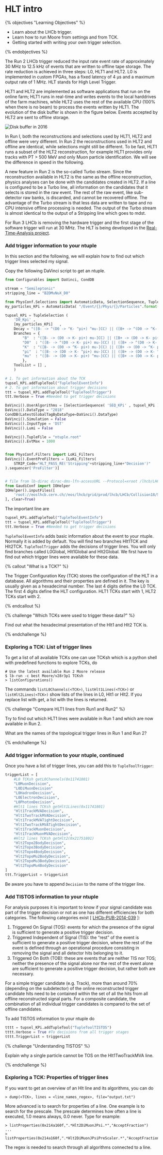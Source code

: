 # HLT intro

{% objectives "Learning Objectives" %}

* Learn about the LHCb trigger.
* Learn how to run Moore from settings and from TCK.
* Getting started with writing your own trigger selection.

{% endobjectives %} 

The Run 2 LHCb trigger reduced the input rate event rate of approximately 30 MHz
to 12.5 kHz of events that are written to offline tape storage. The rate
reduction is achieved in three steps: L0, HLT1 and HLT2. L0 is implemented in
custom FPGAs, has a fixed latency of 4 μs and a maximum output rate of 1 MHz.
HLT stands for High Level Trigger.

HLT1 and HLT2 are implemented as software applications that run on the online
farm; HLT1 runs in real-time and writes events to the local harddrives of the
farm machines, while HLT2 uses the rest of the available CPU (100% when there is
no beam) to process the events written by HLT1. The evolution of the disk buffer is
shown in the figure below. Events accepted by HLT2 are sent to offline storage.

![Disk buffer in 2016](img/DiskBuffer2016.png)

In Run I, both the reconstructions and selections used by HLT1, HLT2 and offline
were very different. In Run 2 the reconstructions used in HLT2 and offline are
identical, while selections might still be different. To be fast, HLT1 runs a subset
of the HLT2 reconstruction, for example HLT1 provides only tracks with PT > 500 MeV
and only Muon particle identification. We will see the difference in speed in the following. 

A new feature in Run 2 is the so-called Turbo stream. Since the reconstruction
available in HLT2 is the same as the offline reconstruction, physics analyses
can be done with the candidates created in HLT2. If a line is configured to be a
Turbo line, all information on the candidates that it selects is stored in the
raw event. The rest of the raw event, like sub-detector raw banks, is discarded,
and cannot be recovered offline. The advantage of the Turbo stream is that
less data are written to tape and no CPU intensive offline processing is needed.
The output of the Turbo stream is almost identical to the output of a Stripping 
line which goes to mdst.

For Run 3 LHCb is removing the hardware trigger and the first stage of the software trigger will run at 30 MHz. The HLT is being developed in the [Real-Time-Analysis project](https://twiki.cern.ch/twiki/bin/viewauth/LHCb/RealTimeAnalysis).

### Add trigger information to your ntuple
In this section and the following, we will explain how to find out which trigger lines selected my signal.

Copy the following DaVinci script to get an ntuple.

```python
from Configurables import DaVinci, CondDB

stream = "Semileptonic"
stripping_line = "B2DMuNuX_D0"

from PhysConf.Selections import AutomaticData, SelectionSequence, TupleSelection
my_particles_KPi = AutomaticData( "/Event/{}/Phys/{}/Particles".format(stream, stripping_line) )

tupsel_KPi = TupleSelection (
    'D0_Kpi' , 
    [my_particles_KPi]   ,
    Decay = "([B- -> ^(D0 -> ^K- ^pi+) ^mu-]CC) || ([B+ -> ^(D0 -> ^K- ^pi+) ^mu+]CC)",
    Branches = {
        "B"  : "([B- -> (D0 -> K- pi+) mu-]CC) || ([B+ -> (D0 -> K- pi+) mu+]CC)",
        "D0"  : "([B- -> ^(D0 -> K- pi+) mu-]CC) || ([B+ -> ^(D0 -> K- pi+) mu+]CC)",
        "K"  : "([B- -> (D0 -> ^K- pi+) mu-]CC) || ([B+ -> (D0 -> ^K- pi+) mu+]CC)",
        "pi"  : "([B- -> (D0 -> K- ^pi+) mu-]CC) || ([B+ -> (D0 -> K- ^pi+) mu+]CC)",
        "mu"  : "([B- -> (D0 -> K- pi+) ^mu-]CC) || ([B+ -> (D0 -> K- pi+) ^mu+]CC)",
        },
    ToolList = [] ,
    )

# 1. To get information about the TCK
tupsel_KPi.addTupleTool("TupleToolEventInfo")
# 2. To get information about trigger decisions
ttt = tupsel_KPi.addTupleTool("TupleToolTrigger")
ttt.Verbose = True #Needed to get trigger decisions

DaVinci().UserAlgorithms = [SelectionSequence( 'SEQ_KPi' , tupsel_KPi ).sequence()]
DaVinci().DataType = "2018"
CondDB(LatestGlobalTagByDataType=DaVinci().DataType)
DaVinci().Simulation = False
DaVinci().InputType = 'DST'
DaVinci().Lumi = False

DaVinci().TupleFile = "ntuple.root"
DaVinci().EvtMax = 1000


from PhysConf.Filters import LoKi_Filters
DaVinci().EventPreFilters = [LoKi_Filters(
    STRIP_Code="HLT_PASS_RE('Stripping"+stripping_line+"Decision')"
).sequencer('PreFilter')]


# file from lb-dirac dirac-dms-lfn-accessURL --Protocol=xroot /lhcb/LHCb/Collision18/SEMILEPTONIC.DST/00075559/0000/00075559_00002816_1.semileptonic.dst
from GaudiConf import IOHelper
IOHelper().inputFiles([
    'root://eoslhcb.cern.ch//eos/lhcb/grid/prod/lhcb/LHCb/Collision18/SEMILEPTONIC.DST/00075559/0000/00075559_00002816_1.semileptonic.dst'
], clear=True)
```
The important line are
```python
tupsel_KPi.addTupleTool("TupleToolEventInfo")
ttt = tupsel_KPi.addTupleTool("TupleToolTrigger")
ttt.Verbose = True #Needed to get trigger decisions
```
`TupleToolEventInfo` adds basic information about the event to your ntuple. Normally it is added by default. You will find two branches Hlt1TCK and Hlt2TCK. `TupleToolTrigger` adds the decisions of trigger lines. You will only find branches called L0Global, Hlt1Global and Hlt2Global. We first have to find out which trigger lines were available for these data.

{% callout "What is a TCK?" %}

The Trigger Configuration Key (TCK) stores the configuration of the HLT in a 
database.
All algorithms and their properties are defined in it.
The key is usually given as a hexadecimal number. The last 4 digits define the L0 TCK.
The first 4 digits define the HLT configuration. HLT1 TCKs start with 1, HLT2 TCKs start
with 2.

{% endcallout %}

{% challenge "Which TCKs were used to trigger these data?" %}

Find out what the hexadecimal presentation of the Hlt1 and Hlt2 TCK is.

{% endchallenge %}

### Exploring a TCK: List of trigger lines

To get a list of all available TCKs one can use TCKsh which is a python shell with predefined
functions to explore TCKs, do

```
# Use the latest available Run 2 Moore release
$ lb-run -c best Moore/v28r3p1 TCKsh
> listConfigurations()
```

The commands `listL0Channels(<TCK>)`, `listHlt1Lines(<TCK>)` or `listHlt2Lines(<TCK>)` show lists of the lines in L0, Hlt1 or Hlt2. If you replace list with get, a list with the lines is returned.

{% challenge "Compare HLT1 lines from Run1 and Run2" %}

Try to find out which HLT1 lines were available in Run 1 and which are now available in Run 2.

What are the names of the topological trigger lines in Run 1 and Run 2?

{% endchallenge %}

### Add trigger information to your ntuple, continued
Once you have a list of trigger lines, you can add this to `TupleToolTrigger`:
```python
triggerList = [
    #L0 TCKsh getL0Channels(0x11741801)
    "L0MuonDecision",
    "L0DiMuonDecision"
    "L0HadronDecision",
    "L0ElectronDecision",
    "L0PhotonDecision",
    #Hlt1 lines TCKsh getHlt1Lines(0x11741801) 
    "Hlt1TrackMVADecision",
    "Hlt1TwoTrackMVADecision",
    "Hlt1TrackMVATightDecision",
    "Hlt1TwoTrackMVATightDecision",
    "Hlt1TrackMuonDecision",
    "Hlt1TrackMuonMVADecision",
    #Hlt2 lines TCKsh getHlt2(0x21751801)
    "Hlt2Topo2BodyDecision",
    "Hlt2Topo3BodyDecision",
    "Hlt2Topo4BodyDecision",
    "Hlt2TopoMu2BodyDecision",
    "Hlt2TopoMu3BodyDecision",
    "Hlt2TopoMu4BodyDecision"
]
ttt.TriggerList = triggerList
```
Be aware you have to append `Decision` to the name of the trigger line.


### Add TISTOS information to your ntuple
For analysis purposes it is important to know if your signal candidate was part of the trigger decision or not as one has different efficiencies for both categories. The following categories exist [ [LHCb-PUB-2014-039](https://cds.cern.ch/record/1701134/files/LHCb-PUB-2014-039.pdf) ]:
1. Triggered On Signal (TOS): events for which the presence of the signal is sufficient to generate a positive trigger decision.
2. Triggered Independent of Signal (TIS): the “rest” of the event is sufficient to generate a positive trigger decision, where the rest of the event is defined through an operational procedure consisting in removing the signal and all detector hits belonging to it.
3. Triggered On Both (TOB): these are events that are neither TIS nor TOS; neither the presence of the signal alone nor the rest of the event alone are sufficient to generate a positive trigger decision, but rather both are necessary.

For a simple trigger candidate (e.g. Track), more than around 70% (depending on the subdetector) of the online reconstructed trigger candidate hits need to be contained within the set of all the hits from all offline reconstructed signal parts. For a composite candidate, the combination of all individual trigger candidates is compared to the set of offline candidates.

To add TISTOS information to your ntuple do 
```python
tttt = tupsel_KPi.addTupleTool("TupleToolTISTOS")
tttt.Verbose = True #To decisions from all trigger stages
tttt.TriggerList = triggerList
```

{% challenge "Understanding TISTOS" %}

Explain why a single particle cannot be TOS on the Hlt1TwoTrackMVA line.

{% endchallenge %}

### Exploring a TCK: Properties of trigger lines

If you want to get an overview of an Hlt line and its algorithms, you can do 

```
> dump(<TCK>, lines = <line_names_regex>, file="output.txt")
```

More advanced is to search for properties of a line. One example is to search for the prescale.
The prescale determines how often a line is executed, 1.0 means always, 0.0 never.
Type for example:

```
> listProperties(0x214a160f,".*Hlt2DiMuonJPsi.*","AcceptFraction")
...
> listProperties(0x214a160f,".*Hlt2DiMuonJPsiPreScaler.*","AcceptFraction")
```
The regex is needed to search through all algorithms connected to a line.


<!-- ## Old

### Run Moore from settings (Run1 + Run2)
The application of the software trigger is called Moore. Moore relies on the same
algorithms as are used in Brunel to run the reconstruction and in DaVinci to
select particle decays.


Let's start with a simple Moore script, we call it runMoore.py:

```python
from Configurables import Moore
# Define settings
Moore().ThresholdSettings = "Physics_pp_2018"
Moore().RemoveInputHltRawBanks = True
Moore().Split = ''
# A bit more output
from Gaudi.Configuration import INFO
Moore().EnableTimer = True
#Moore().OutputLevel = INFO
# Input data
from PRConfig import TestFileDB
# The following call configures input data, database tags and data type
TestFileDB.test_file_db["2017NB_L0Filt0x1707"].run(configurable=Moore())
Moore().DataType = "2018"
# Override the TCK in the ThresholdSettings to match the input data
from Configurables import HltConf
HltConf().setProp("L0TCK", '0x1707')
# Remove a line which accepts every event when run on this sample
HltConf().RemoveHlt1Lines = ["Hlt1MBNoBias"]

Moore().EvtMax = 1000

from Configurables import HltMonitoringConf
HltMonitoringConf().OutputFile = "histos.root"

print Moore()
```

Try to run it with
```
$ lb-run -c best Moore/v28r3p1 gaudirun.py runMoore.py | tee log.txt
```

The property split defines if HLT1, HLT2 or both are run. In the example above both are run.
Change `Moore().Split` to `'Hlt1'` and rerun.
To run HLT2 only, you have to change some settings and the input file has to be a file where
HLT1 has run on:

```python
...
Moore().RemoveInputHltRawBanks = False # Why?
Moore().Split = 'Hlt2'
...
TestFileDB.test_file_db["2017_Hlt1_0x11611709"].run(configurable=Moore())
HltConf().setProp("L0TCK", '0x1709')
...
```

Note: HLT2 needs to know about the decisions of trigger lines used in HLT1.
The decisions are decoded from the definitions in the HLT1 TCK. Therefore, HLT2 can only
read data which have been created when running Moore from TCK and not from settings.

{% challenge "Compare Hlt1 and Hlt2" %}

What is reduction factor of Hlt1? (Search how many events are accepted by `Hlt1Global`.)

What is reduction factor of Hlt2? (Search how many events are accepted by `Hlt2Global`.)

What is difference in run time of Hlt1 and Hlt2?

{% endchallenge %}

### Run Moore from TCK* (Run1 + Run2)

There are two ways to run Moore, from `ThresholdSettings` and from `TCK` (Trigger Configuration Key).
When you develop a trigger line, it is more convenient to run from ThresholdSettings. The TCK
is used when running the trigger on the online farm or in MC productions as it uniquely defines the settings.

Running from TCK has a few restrictions:
 1 The L0TCK defined in the TCK and the one in data have to match.
 2 The HltTCK might be incompatible with a Moore version if the properties of C++ algorithms changed.	

Here is an example script to run from an Hlt1 TCK.

```python
from Configurables import Moore
# Define settings
Moore().UseTCK = True
# You can check in TCKsh which TCKs exist and for which Moore versions they can be used.
Moore().InitialTCK = "0x117318A1"
Moore().Split = 'Hlt1'
Moore().RemoveInputHltRawBanks = True
# In the online farm Moore checks if the TCK in data and the configuration are the same.
# Here we disable it as we run a different TCK.
Moore().CheckOdin = False
Moore().outputFile = "TestTCK1.mdf"
# A bit more output
from Gaudi.Configuration import INFO
Moore().EnableTimer = True
#Moore().OutputLevel = INFO
# Input data
from PRConfig import TestFileDB
TestFileDB.test_file_db["2017NB_L0Filt0x18A1"].run(configurable=Moore())
Moore().DataType = "2018"
Moore().EvtMax = 1000
print Moore()
```

Run with
```
$ lb-run -c best Moore/v28r3p1 gaudirun.py runMoore_hlt1_tck.py | tee log_hlt1_tck.txt
```

To run HLT2 on the output data of the first stage, use the following script:

```python
from Configurables import Moore
# Define settings
Moore().UseTCK = True
Moore().InitialTCK = "0x217318A1"
Moore().DataType = "2018"
Moore().Split = 'Hlt2'
Moore().RemoveInputHltRawBanks = False
Moore().CheckOdin = False
Moore().EnableOutputStreaming = True
Moore().outputFile = "TestTCK2.mdf"
# A bit more output
from Gaudi.Configuration import INFO
Moore().EnableTimer = True
#Moore().OutputLevel = INFO
# Input data
Moore().DDDBtag = 'dddb-20150724'
Moore().CondDBtag = 'cond-20170724'
Moore().inputFiles = ["TestTCK1.mdf"]
Moore().EvtMax = 100
```

### Adapt an existing trigger line (Run1 + Run2)

HLT2 lines are similar to stripping lines. They combine basic particles to composite objects
and you apply selections to get a clean sample. The framework in which you write a trigger
line looks different to a stripping line but the underlying algorithms are the same.
Documentation is found [here](https://twiki.cern.ch/twiki/bin/view/LHCb/LHCbTrigger#Developing_Hlt2_lines).
There you also find information how to measure the efficiency or the output rate of a trigger line.

HLT2 lines are found in the Hlt gitlab project in the package Hlt2Lines, see [here](https://gitlab.cern.ch/lhcb/Hlt/tree/2018-patches/Hlt/Hlt2Lines/python/Hlt2Lines).

Their settings, i.e. the cut definitions, have to be defined in HltSettings package as well,
see [here](https://gitlab.cern.ch/lhcb/Hlt/tree/2018-patches/Hlt/HltSettings/python/HltSettings).

As a hands on, we will change the prescale of a line with a high rate and then reduce its rate with extra cuts.
First setup a Moore lb-dev project from the nightlies.

```
$ lb-dev -c x86_64-centos7-gcc62-opt Moore/v28r3p1
$ cd MooreDev_v28r3p1
$ git lb-use Hlt
$ git lb-checkout Hlt/2018-patches Hlt/HltSettings
$ git lb-checkout Hlt/2018-patches Hlt/Hlt2Lines
$ make
```
Go to `Hlt/HltSettings/python/HltSettings/DiMuon/DiMuon_pp_2018.py`, search for prescale and change the prescale of `Hlt2DiMuonJPsi` to 1.0.
Run Moore again and see if the rate of this line has increased.

The line is defined in `Hlt/Hlt2Lines/python/Hlt2Lines/DiMuon/Lines.py`. The cut properties appear in the dictionary under `JPsi`.
Add an entry with the key `MinProbNN` and set some value. If you search for `JPsi` in the file, you will find that the lines
uses `JpsiFilter` from `Stages.py`. As it is used by another line as well, you have to add the entry to `JPsiHighPT` as well.
JpsiFilter simply uses muon pairs as input.  Go to Stages.py  and adapt the code of the `Hlt2ParticleFilter` to filter on the
pid of the muons, to do that add `(MINTREE('mu-' == ABSID, PROBNNmu) > %(MinProbNN)s )`
to the cut string. Run Moore again and see if the rate of this line has now decreased. If you are happy, you can do
```
$ git lb-push Hlt myNewLine
```
and create a merge request.

For more complicated developments which require changing many files or concurrent development of several people,
we encourage to use a full checkout of the `Moore` and `Hlt` projects and to use vanilla git commands.
A user friendly setup for this is being developed under the name [trigger-dev](https://gitlab.cern.ch/lhcb-HLT/trigger-dev).
We encourage people to check it out and give feedback on the [issues page](https://gitlab.cern.ch/lhcb-HLT/trigger-dev/issues).

{% challenge "Convert a stripping line to a Hlt2 line" %}

1. Pick a stripping line and convert it to a HLT2 line.
2. Make it a Turbo line (You have to set the property Turbo to true and the name of the line has to end with Turbo).
3. Run a rate test to determine the rate of the line, [instructions](https://twiki.cern.ch/twiki/bin/view/LHCb/MooreRateTestExamples) are found here.

{% endchallenge %} -->

